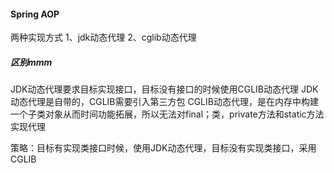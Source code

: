 #### Spring AOP

两种实现方式
1、jdk动态代理
2、cglib动态代理

##### 区别mmm

JDK动态代理要求目标实现接口，目标没有接口的时候使用CGLIB动态代理
JDK动态代理是自带的，CGLIB需要引入第三方包
CGLIB动态代理，是在内存中构建一个子类对象从而时间功能拓展，所以无法对final；类，private方法和static方法实现代理

策略：目标有实现类接口时候，使用JDK动态代理，目标没有实现类接口，采用CGLIB